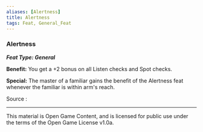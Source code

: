 ```yaml
---
aliases: [Alertness]
title: Alertness
tags: Feat, General_Feat
---
```

### Alertness 
***Feat Type: General***

**Benefit:** You get a +2 bonus on all Listen checks and Spot checks.

**Special:** The master of a familiar gains the benefit of the Alertness
feat whenever the familiar is within arm's reach.


Source :

---

This material is Open Game Content, and is licensed for public use under
the terms of the Open Game License v1.0a.
